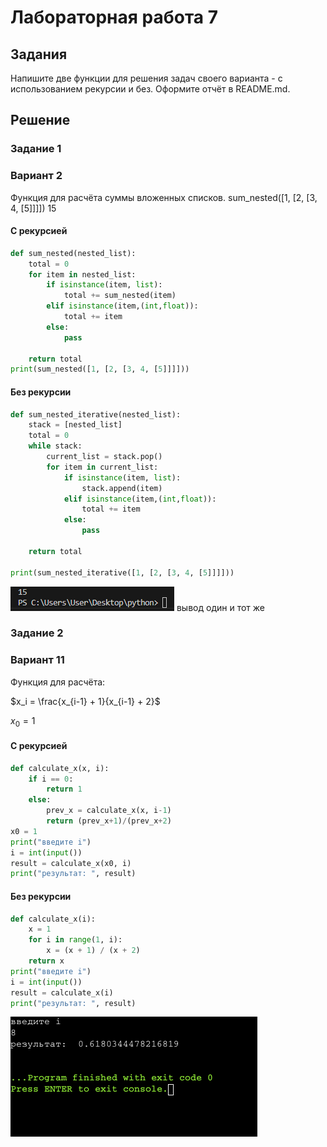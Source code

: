# Лабораторная работа 7
## Задания 
Напишите две функции для решения задач своего варианта - с использованием рекурсии и без.
Оформите отчёт в README.md.
## Решение
### Задание 1
### Вариант 2
Функция для расчёта суммы вложенных списков.
sum_nested([1, [2, [3, 4, [5]]]])
15

#### С рекурсией
```py
def sum_nested(nested_list):
    total = 0
    for item in nested_list:
        if isinstance(item, list):
            total += sum_nested(item)
        elif isinstance(item,(int,float)):
            total += item
        else:
            pass

    return total
print(sum_nested([1, [2, [3, 4, [5]]]]))
```
#### Без рекурсии 
```py
def sum_nested_iterative(nested_list):
    stack = [nested_list]
    total = 0
    while stack:
        current_list = stack.pop()
        for item in current_list:
            if isinstance(item, list):
                stack.append(item)
            elif isinstance(item,(int,float)):
                total += item
            else:
                pass

    return total

print(sum_nested_iterative([1, [2, [3, 4, [5]]]]))
```
![screenshots](screenshots/L7.png)
вывод один и тот же
### Задание 2
### Вариант 11
Функция для расчёта:

$x_i = \frac{x_{i-1} + 1}{x_{i-1} + 2}$

$x_0 = 1$
#### С рекурсией 
```py
def calculate_x(x, i):
    if i == 0:
        return 1
    else:
        prev_x = calculate_x(x, i-1)
        return (prev_x+1)/(prev_x+2)
x0 = 1 
print("введите i")
i = int(input())
result = calculate_x(x0, i)
print("результат: ", result)
```
#### Без рекурсии
```py
def calculate_x(i):
    x = 1 
    for i in range(1, i):
        x = (x + 1) / (x + 2)
    return x
print("введите i")
i = int(input())
result = calculate_x(i)
print("результат: ", result)
```
![screenshots](lab7.png)
